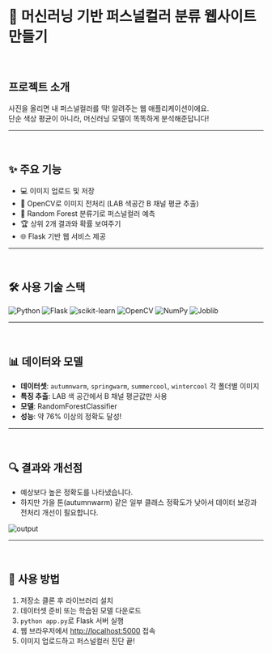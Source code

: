 # 🌈 머신러닝 기반 퍼스널컬러 분류 웹사이트 만들기


<br>

## 프로젝트 소개
사진을 올리면 내 퍼스널컬러를 딱! 알려주는 웹 애플리케이션이에요.  
단순 색상 평균이 아니라, 머신러닝 모델이 똑똑하게 분석해준답니다!

---


<br>

## ✨ 주요 기능
- 💻 이미지 업로드 및 저장  
- 🎨 OpenCV로 이미지 전처리 (LAB 색공간 B 채널 평균 추출)  
- 🌲 Random Forest 분류기로 퍼스널컬러 예측  
- 🏆 상위 2개 결과와 확률 보여주기  
- 🌐 Flask 기반 웹 서비스 제공


---


<br>

## 🛠️ 사용 기술 스택
![Python](https://img.shields.io/badge/Python-3776AB?style=for-the-badge&logo=python&logoColor=white)
![Flask](https://img.shields.io/badge/Flask-000000?style=for-the-badge&logo=flask&logoColor=white)
![scikit-learn](https://img.shields.io/badge/scikit--learn-F7931E?style=for-the-badge&logo=scikit-learn&logoColor=white)
![OpenCV](https://img.shields.io/badge/OpenCV-5C3EE8?style=for-the-badge&logo=opencv&logoColor=white)
![NumPy](https://img.shields.io/badge/NumPy-013243?style=for-the-badge&logo=numpy&logoColor=white)
![Joblib](https://img.shields.io/badge/Joblib-FF6C37?style=for-the-badge&logo=python&logoColor=white)



---

<br>

## 📊 데이터와 모델
- **데이터셋**: `autumnwarm`, `springwarm`, `summercool`, `wintercool` 각 폴더별 이미지  
- **특징 추출**: LAB 색 공간에서 B 채널 평균값만 사용  
- **모델**: RandomForestClassifier  
- **성능**: 약 76% 이상의 정확도 달성!



---


<br>

## 🔍 결과와 개선점
- 예상보다 높은 정확도를 나타냈습니다.
- 하지만 가을 톤(autumnwarm) 같은 일부 클래스 정확도가 낮아서 데이터 보강과 전처리 개선이 필요합니다.

![output](https://github.com/user-attachments/assets/62919b51-bc0c-4ecc-b868-780146f2a901)


---


<br>

## 🚀 사용 방법
1. 저장소 클론 후 라이브러리 설치  
2. 데이터셋 준비 또는 학습된 모델 다운로드  
3. `python app.py`로 Flask 서버 실행  
4. 웹 브라우저에서 [http://localhost:5000](http://localhost:5000) 접속  
5. 이미지 업로드하고 퍼스널컬러 진단 끝!  

